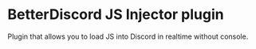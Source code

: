 # BetterDiscord JS Injector plugin
Plugin that allows you to load JS into Discord in realtime without console.
